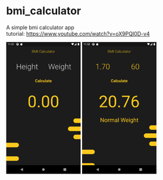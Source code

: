 # bmi_calculator

A simple bmi calculator app\
tutorial: https://www.youtube.com/watch?v=oX9PQI0D-v4

<img src="/images/bmi_calculator_p1.png" width="200">
<img src="/images/bmi_calculator_p2.png" width="200">
